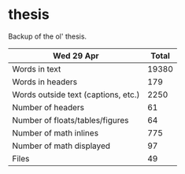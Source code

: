 thesis
======
Backup of the ol' thesis.

Wed 29 Apr | Total
---|---
Words in text| 19380
Words in headers| 179
Words outside text (captions, etc.)| 2250
Number of headers| 61
Number of floats/tables/figures| 64
Number of math inlines| 775
Number of math displayed| 97
Files| 49

